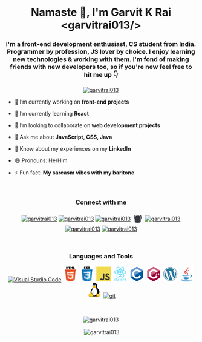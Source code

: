 <h1 align="center">Namaste 🙏, I'm Garvit K Rai<br>&ltgarvitrai013/&gt</h1>
<h3 align="center">I'm a front-end development enthusiast, CS student from India. Programmer by profession, JS lover by choice. I enjoy learning new technologies & working with them. I'm fond of making friends with new developers too, so if you're new feel free to hit me up 👇</h3>



<p align="center"> <a href="https://twitter.com/garvitrai013" target="blank"><img src="https://img.shields.io/twitter/follow/garvitrai013?logo=twitter&style=for-the-badge" alt="garvitrai013" /></a></p>

- 🔭 I’m currently working on **front-end projects**

- 🌱 I’m currently learning **React**

- 👯 I’m looking to collaborate on **web development projects**

- 💬 Ask me about **JavaScript, CSS, Java**

- 📄 Know about my experiences on my **LinkedIn**

- 😄 Pronouns: He/Him

- ⚡ Fun fact: **My sarcasm vibes with my baritone**
<br>
<h3 align="center">Connect with me</h3>
<p align="center">
<a href="https://twitter.com/garvitrai013" target="blank"><img align="center" src="https://raw.githubusercontent.com/rahuldkjain/github-profile-readme-generator/master/src/images/icons/Social/twitter.svg" alt="garvitrai013" height="30" width="40" /></a>
<a href="https://linkedin.com/in/garvitrai013" target="blank"><img align="center" src="https://raw.githubusercontent.com/rahuldkjain/github-profile-readme-generator/master/src/images/icons/Social/linked-in-alt.svg" alt="garvitrai013" height="30" width="40" /></a>
<a href="https://instagram.com/garvitrai013" target="blank"><img align="center" src="https://raw.githubusercontent.com/rahuldkjain/github-profile-readme-generator/master/src/images/icons/Social/instagram.svg" alt="garvitrai013" height="30" width="40" /></a>
<a href="https://www.showwcase.com/garvitrai013" target="blank"><img style="padding-top:2px;padding-bottom:2px" align="center" src="showwcase-modified.png" alt="garvitrai013" height="30" width="30"/></a>
<a href="https://www.codechef.com/users/garvitrai013" target="blank"><img align="center" src="https://cdn.jsdelivr.net/npm/simple-icons@3.1.0/icons/codechef.svg" alt="garvitrai013" height="30" width="40" /></a>
<a href="https://discord.gg/garvitrai013" target="blank"><img align="center" src="https://raw.githubusercontent.com/rahuldkjain/github-profile-readme-generator/master/src/images/icons/Social/discord.svg" alt="garvitrai013" height="30" width="40" /></a>
<a href="https://codepen.io/garvitrai013" target="blank"><img align="center" src="https://raw.githubusercontent.com/rahuldkjain/github-profile-readme-generator/master/src/images/icons/Social/codepen.svg" alt="garvitrai013" height="30" width="40" /></a>
</p>
<br>
<h3 align="center">Languages and Tools</h3>
<p align="center"> <a href="https://code.visualstudio.com/" target="_blank"><img alt="Visual Studio Code" src="https://static.cdnlogo.com/logos/v/82/visual-studio-code.svg" alt="vscode" width="40" height="40"/></a> <a href="https://www.w3.org/html/" target="_blank"> <img src="https://raw.githubusercontent.com/devicons/devicon/master/icons/html5/html5-original-wordmark.svg" alt="html5" width="40" height="40"/></a> <a href="https://www.w3schools.com/css/" target="_blank"> <img src="https://raw.githubusercontent.com/devicons/devicon/master/icons/css3/css3-original-wordmark.svg" alt="css3" width="40" height="40"/></a> <a href="https://developer.mozilla.org/en-US/docs/Web/JavaScript" target="_blank"><img src="https://raw.githubusercontent.com/devicons/devicon/master/icons/javascript/javascript-original.svg" alt="javascript" width="40" height="40"/></a> <a href="https://reactjs.org/" target="_blank"> <img src="https://raw.githubusercontent.com/devicons/devicon/master/icons/react/react-original-wordmark.svg" alt="react" width="40" height="40"/></a> <a href="https://www.cprogramming.com/" target="_blank"> <img src="https://raw.githubusercontent.com/devicons/devicon/master/icons/c/c-original.svg" alt="c" width="40" height="40"/></a> <a href="https://www.w3schools.com/cpp/" target="_blank"> <img src="https://raw.githubusercontent.com/devicons/devicon/master/icons/cplusplus/cplusplus-original.svg" alt="cplusplus" width="40" height="40"/></a> <a href="https://wordpress.com/" target="_blank"> <img src="wordpress-modified.png" alt="wordpress" width="40" height="40"/></a> <a href="https://www.java.com" target="_blank"> <img src="https://raw.githubusercontent.com/devicons/devicon/master/icons/java/java-original.svg" alt="java" height="40"/></a> <a href="https://www.linux.org/" target="_blank"> <img src="https://raw.githubusercontent.com/devicons/devicon/master/icons/linux/linux-original.svg" alt="linux" width="40" height="40"/></a> <a href="https://git-scm.com/" target="_blank"> <img src="https://www.vectorlogo.zone/logos/git-scm/git-scm-icon.svg" alt="git" width="40" height="40"/></a></p>
<br>
<p align="center"><img align="center" src="https://github-readme-stats.vercel.app/api/top-langs?username=garvitrai013&show_icons=true&locale=en&layout=compact" alt="garvitrai013" /></p>

<p align="center">&nbsp;<img align="center" src="https://github-readme-stats.vercel.app/api?username=garvitrai013&show_icons=true&locale=en" alt="garvitrai013" /></p>
